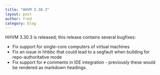 ```yaml
---
title: "HHVM 3.30.3"
layout: post
author: fred
category: blog
---
```


HHVM 3.30.3 is released; this release contains several bugfixes:
- Fix support for single-core computers of virtual machines
- Fix an issue in hhbbc that could lead to a segfault when building for
  repo-authoritative mode
- Fix support for `#` comments in IDE integration - previously these would be
  rendered as markdown headings.
